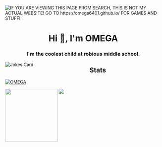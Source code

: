 <img alt="IF YOU ARE VIEWING THIS PAGE FROM SEARCH, THIS IS NOT MY ACTUAL WEBSITE! GO TO https://omega6401.github.io/ FOR GAMES AND STUFF!" src="https://readme-typing-svg.herokuapp.com?vCenter=true&lines=Hello!+I+am+ΩMEGA!;HTML+Coder;Terrible+with+JavaScript;Cool+Gamer">
<h1 align="center">Hi 👋, I'm OMEGA</h1>
<h3 align="center">I´m the coolest child at robious middle school.</h3>

<img align="left" src="https://readme-jokes.vercel.app/api" alt="Jokes Card" />

<h2 align="Middle">Stats</h2>
  
<p align="left"> <a href="https://github.com/ryo-ma/github-profile-trophy"><img src="https://github-profile-trophy.vercel.app/?username=OMEGA6401&theme=discord" alt="OMEGA" /></a> </p>

  <div>
  <img height="170" align="left" src="https://github-readme-stats.vercel.app/api?username=OMEGA6401&theme=dark&count_private=true&include_all_commits=true" />
  <img src="https://github-readme-stats.vercel.app/api/top-langs/?username=OMEGA6401&theme=dark&layout=compact" />
</div>

